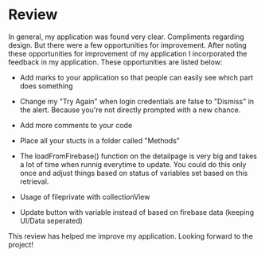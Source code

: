 # Review

In general, my application was found very clear. Compliments regarding design. But there were a few opportunities for improvement.
After noting these opportunities for improvement of my application I incorporated the feedback in my application.
These opportunities are listed below:

* Add marks to your application so that people can easily see which part does something
* Change my "Try Again" when login credentials are false to "Dismiss" in the alert. Because you're not directly prompted with a new chance.

* Add more comments to your code

* Place all your stucts in a folder called "Methods"

* The loadFromFirebase() function on the detailpage is very big and takes a lot of time when runnig everytime to update. You could do this only once and adjust things based on status of variables set based on this retrieval.

* Usage of fileprivate with collectionView

* Update button with variable instead of based on firebase data (keeping UI/Data seperated)

This review has helped me improve my application.
Looking forward to the project!
